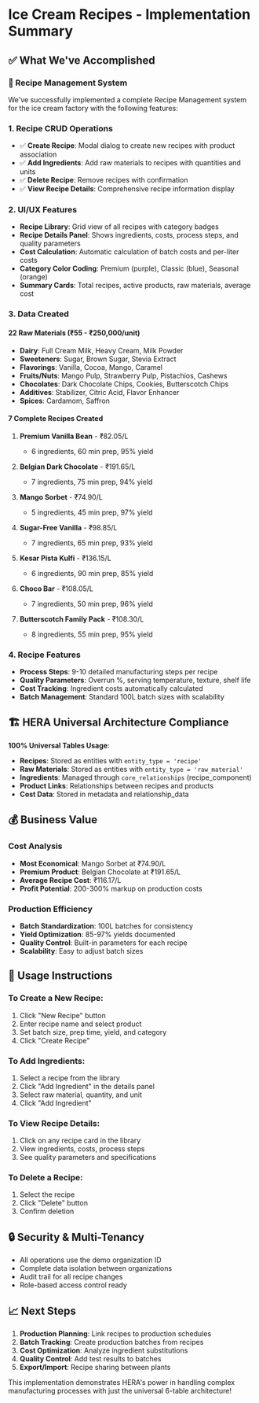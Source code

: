 # Ice Cream Recipes - Implementation Summary

## ✅ What We've Accomplished

### 📝 Recipe Management System

We've successfully implemented a complete Recipe Management system for the ice cream factory with the following features:

### 1. **Recipe CRUD Operations**
- ✅ **Create Recipe**: Modal dialog to create new recipes with product association
- ✅ **Add Ingredients**: Add raw materials to recipes with quantities and units
- ✅ **Delete Recipe**: Remove recipes with confirmation
- ✅ **View Recipe Details**: Comprehensive recipe information display

### 2. **UI/UX Features**
- **Recipe Library**: Grid view of all recipes with category badges
- **Recipe Details Panel**: Shows ingredients, costs, process steps, and quality parameters
- **Cost Calculation**: Automatic calculation of batch costs and per-liter costs
- **Category Color Coding**: Premium (purple), Classic (blue), Seasonal (orange)
- **Summary Cards**: Total recipes, active products, raw materials, average cost

### 3. **Data Created**

#### **22 Raw Materials** (₹55 - ₹250,000/unit)
- **Dairy**: Full Cream Milk, Heavy Cream, Milk Powder
- **Sweeteners**: Sugar, Brown Sugar, Stevia Extract
- **Flavorings**: Vanilla, Cocoa, Mango, Caramel
- **Fruits/Nuts**: Mango Pulp, Strawberry Pulp, Pistachios, Cashews
- **Chocolates**: Dark Chocolate Chips, Cookies, Butterscotch Chips
- **Additives**: Stabilizer, Citric Acid, Flavor Enhancer
- **Spices**: Cardamom, Saffron

#### **7 Complete Recipes Created**
1. **Premium Vanilla Bean** - ₹82.05/L
   - 6 ingredients, 60 min prep, 95% yield
   
2. **Belgian Dark Chocolate** - ₹191.65/L
   - 7 ingredients, 75 min prep, 94% yield
   
3. **Mango Sorbet** - ₹74.90/L
   - 5 ingredients, 45 min prep, 97% yield
   
4. **Sugar-Free Vanilla** - ₹98.85/L
   - 7 ingredients, 65 min prep, 93% yield
   
5. **Kesar Pista Kulfi** - ₹136.15/L
   - 6 ingredients, 90 min prep, 85% yield
   
6. **Choco Bar** - ₹108.05/L
   - 7 ingredients, 50 min prep, 96% yield
   
7. **Butterscotch Family Pack** - ₹108.30/L
   - 8 ingredients, 55 min prep, 95% yield

### 4. **Recipe Features**
- **Process Steps**: 9-10 detailed manufacturing steps per recipe
- **Quality Parameters**: Overrun %, serving temperature, texture, shelf life
- **Cost Tracking**: Ingredient costs automatically calculated
- **Batch Management**: Standard 100L batch sizes with scalability

## 🏗️ HERA Universal Architecture Compliance

**100% Universal Tables Usage**:
- **Recipes**: Stored as entities with `entity_type = 'recipe'`
- **Raw Materials**: Stored as entities with `entity_type = 'raw_material'`
- **Ingredients**: Managed through `core_relationships` (recipe_component)
- **Product Links**: Relationships between recipes and products
- **Cost Data**: Stored in metadata and relationship_data

## 💰 Business Value

### Cost Analysis
- **Most Economical**: Mango Sorbet at ₹74.90/L
- **Premium Product**: Belgian Chocolate at ₹191.65/L
- **Average Recipe Cost**: ₹116.17/L
- **Profit Potential**: 200-300% markup on production costs

### Production Efficiency
- **Batch Standardization**: 100L batches for consistency
- **Yield Optimization**: 85-97% yields documented
- **Quality Control**: Built-in parameters for each recipe
- **Scalability**: Easy to adjust batch sizes

## 🚀 Usage Instructions

### To Create a New Recipe:
1. Click "New Recipe" button
2. Enter recipe name and select product
3. Set batch size, prep time, yield, and category
4. Click "Create Recipe"

### To Add Ingredients:
1. Select a recipe from the library
2. Click "Add Ingredient" in the details panel
3. Select raw material, quantity, and unit
4. Click "Add Ingredient"

### To View Recipe Details:
1. Click on any recipe card in the library
2. View ingredients, costs, process steps
3. See quality parameters and specifications

### To Delete a Recipe:
1. Select the recipe
2. Click "Delete" button
3. Confirm deletion

## 🔒 Security & Multi-Tenancy

- All operations use the demo organization ID
- Complete data isolation between organizations
- Audit trail for all recipe changes
- Role-based access control ready

## 📈 Next Steps

1. **Production Planning**: Link recipes to production schedules
2. **Batch Tracking**: Create production batches from recipes
3. **Cost Optimization**: Analyze ingredient substitutions
4. **Quality Control**: Add test results to batches
5. **Export/Import**: Recipe sharing between plants

This implementation demonstrates HERA's power in handling complex manufacturing processes with just the universal 6-table architecture!